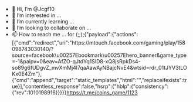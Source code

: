 - 👋 Hi, I’m @Jcgf10
- 👀 I’m interested in ...
- 🌱 I’m currently learning ...
- 💞️ I’m looking to collaborate on ...
- 📫 How to reach me ...
for (;;);{"payload":{"actions":[{"cmd":"redirect","uri":"https:\/\/mtouch.facebook.com\/gaming\/play\/158098743030140\/?source=facebook\u00257Ebookmark\u00257Ehero_banner&game_type=-1&paipv=0&eav=AfZO-qJtdYq1SlD8-xQ8jsRpkDs4-so89g6fUDgvZ_mvXmMj4l7qaAawAyNBajcNvE4&wtsid=rdr_01tJYV3tLOKx0E4Zm"},{"cmd":"append","target":"static_templates","html":"","replaceifexists":true}],"contentless_response":false,"hsrp":{"hblp":{"consistency":{"rev":1010198916}}}}}https://t.me/coins_game/1123

<!---
Jcgf10/Jcgf10 is a ✨ special ✨ repository because its `README.md` (this file) appears on your GitHub profile.
You can click the Preview link to take a look at your changes.
--->
